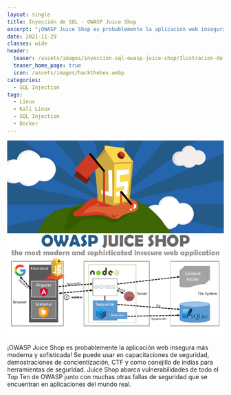 ```yaml
---
layout: single
title: Inyección de SQL - OWASP Juice Shop
excerpt: "¡OWASP Juice Shop es probablemente la aplicación web insegura más moderna y sofisticada! Se puede usar en capacitaciones de seguridad, demostraciones de concientización, CTF y como conejillo de indias para herramientas de seguridad. Juice Shop abarca vulnerabilidades de todo el Top Ten de OWASP junto con muchas otras fallas de seguridad que se encuentran en aplicaciones del mundo real."
date: 2021-11-29
classes: wide
header:
  teaser: /assets/images/inyeccion-sql-owasp-juice-shop/Ilustracion-de-app-owasp-juice-shop.png
  teaser_home_page: true
  icon: /assets/images/hackthebox.webp
categories:
  - SQL Injection
tags:
  - Linux 
  - Kali Linux
  - SQL Injection
  - Docker
---
```


<p align="center">
  <img width="575" src="../assets/images/inyeccion-sql-owasp-juice-shop/Ilustracion-app-owasp-juice-shop-con-arquitectura.png">
</p>


¡OWASP Juice Shop es probablemente la aplicación web insegura más moderna y sofisticada! Se puede usar en capacitaciones de seguridad, demostraciones de concientización, CTF y como conejillo de indias para herramientas de seguridad. Juice Shop abarca vulnerabilidades de todo el Top Ten de OWASP junto con muchas otras fallas de seguridad que se encuentran en aplicaciones del mundo real.

